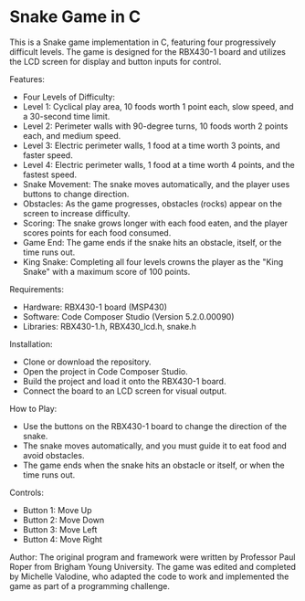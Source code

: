 # Snake Game in C

This is a Snake game implementation in C, featuring four progressively difficult levels. The game is designed for the RBX430-1 board and utilizes the LCD screen for display and button inputs for control.

Features:
- Four Levels of Difficulty:
- Level 1: Cyclical play area, 10 foods worth 1 point each, slow speed, and a 30-second time limit.
- Level 2: Perimeter walls with 90-degree turns, 10 foods worth 2 points each, and medium speed.
- Level 3: Electric perimeter walls, 1 food at a time worth 3 points, and faster speed.
- Level 4: Electric perimeter walls, 1 food at a time worth 4 points, and the fastest speed.
- Snake Movement: The snake moves automatically, and the player uses buttons to change direction.
- Obstacles: As the game progresses, obstacles (rocks) appear on the screen to increase difficulty.
- Scoring: The snake grows longer with each food eaten, and the player scores points for each food consumed.
- Game End: The game ends if the snake hits an obstacle, itself, or the time runs out.
- King Snake: Completing all four levels crowns the player as the "King Snake" with a maximum score of 100 points.

Requirements:
- Hardware: RBX430-1 board (MSP430)
- Software: Code Composer Studio (Version 5.2.0.00090)
- Libraries: RBX430-1.h, RBX430_lcd.h, snake.h

Installation:
- Clone or download the repository.
- Open the project in Code Composer Studio.
- Build the project and load it onto the RBX430-1 board.
- Connect the board to an LCD screen for visual output.

How to Play:
- Use the buttons on the RBX430-1 board to change the direction of the snake.
- The snake moves automatically, and you must guide it to eat food and avoid obstacles.
- The game ends when the snake hits an obstacle or itself, or when the time runs out.

Controls:
- Button 1: Move Up
- Button 2: Move Down
- Button 3: Move Left
- Button 4: Move Right

Author:
The original program and framework were written by Professor Paul Roper from Brigham Young University. The game was edited and completed by Michelle Valodine, who adapted the code to work and implemented the game as part of a programming challenge.
